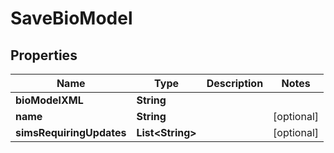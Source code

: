 

# SaveBioModel


## Properties

| Name | Type | Description | Notes |
|------------ | ------------- | ------------- | -------------|
|**bioModelXML** | **String** |  |  |
|**name** | **String** |  |  [optional] |
|**simsRequiringUpdates** | **List&lt;String&gt;** |  |  [optional] |



